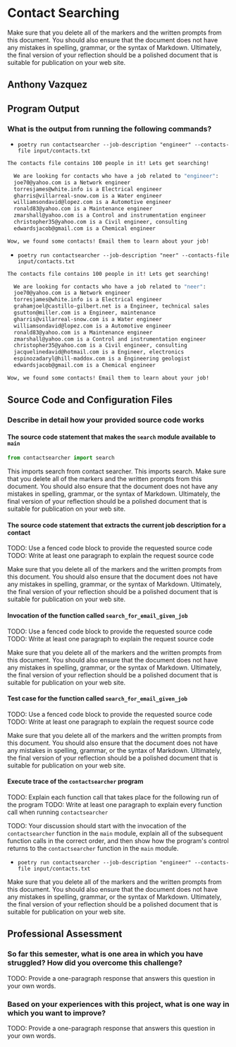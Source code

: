 # Contact Searching

Make sure that you delete all of the markers and the written prompts
from this document. You should also ensure that the document does not have any
mistakes in spelling, grammar, or the syntax of Markdown. Ultimately, the final
version of your reflection should be a polished document that is suitable for
publication on your web site.

## Anthony Vazquez

## Program Output

### What is the output from running the following commands?

- `poetry run contactsearcher --job-description "engineer" --contacts-file input/contacts.txt`

```bash
The contacts file contains 100 people in it! Lets get searching!

  We are looking for contacts who have a job related to "engineer":
  joe70@yahoo.com is a Network engineer
  torresjames@white.info is a Electrical engineer
  gharris@villarreal-snow.com is a Water engineer
  williamsondavid@lopez.com is a Automotive engineer
  ronald83@yahoo.com is a Maintenance engineer
  zmarshall@yahoo.com is a Control and instrumentation engineer
  christopher35@yahoo.com is a Civil engineer, consulting
  edwardsjacob@gmail.com is a Chemical engineer

Wow, we found some contacts! Email them to learn about your job!
```

- `poetry run contactsearcher --job-description "neer" --contacts-file input/contacts.txt`

```bash
The contacts file contains 100 people in it! Lets get searching!

  We are looking for contacts who have a job related to "neer":
  joe70@yahoo.com is a Network engineer
  torresjames@white.info is a Electrical engineer
  grahamjoel@castillo-gilbert.net is a Engineer, technical sales
  gsutton@miller.com is a Engineer, maintenance
  gharris@villarreal-snow.com is a Water engineer
  williamsondavid@lopez.com is a Automotive engineer
  ronald83@yahoo.com is a Maintenance engineer
  zmarshall@yahoo.com is a Control and instrumentation engineer
  christopher35@yahoo.com is a Civil engineer, consulting
  jacquelinedavid@hotmail.com is a Engineer, electronics
  espinozadaryl@hill-maddox.com is a Engineering geologist
  edwardsjacob@gmail.com is a Chemical engineer

Wow, we found some contacts! Email them to learn about your job!
```

## Source Code and Configuration Files

### Describe in detail how your provided source code works

#### The source code statement that makes the `search` module available to `main`

```python
from contactsearcher import search
```

This imports search from contact searcher. This imports search.
Make sure that you delete all of the markers and the written prompts
from this document. You should also ensure that the document does not have any
mistakes in spelling, grammar, or the syntax of Markdown. Ultimately, the final
version of your reflection should be a polished document that is suitable for
publication on your web site.


#### The source code statement that extracts the current job description for a contact

TODO: Use a fenced code block to provide the requested source code
TODO: Write at least one paragraph to explain the request source code

Make sure that you delete all of the markers and the written prompts
from this document. You should also ensure that the document does not have any
mistakes in spelling, grammar, or the syntax of Markdown. Ultimately, the final
version of your reflection should be a polished document that is suitable for
publication on your web site.

#### Invocation of the function called `search_for_email_given_job`

TODO: Use a fenced code block to provide the requested source code
TODO: Write at least one paragraph to explain the request source code

Make sure that you delete all of the markers and the written prompts
from this document. You should also ensure that the document does not have any
mistakes in spelling, grammar, or the syntax of Markdown. Ultimately, the final
version of your reflection should be a polished document that is suitable for
publication on your web site.

#### Test case for the function called `search_for_email_given_job`

TODO: Use a fenced code block to provide the requested source code
TODO: Write at least one paragraph to explain the request source code

Make sure that you delete all of the markers and the written prompts
from this document. You should also ensure that the document does not have any
mistakes in spelling, grammar, or the syntax of Markdown. Ultimately, the final
version of your reflection should be a polished document that is suitable for
publication on your web site.

#### Execute trace of the `contactsearcher` program

TODO: Explain each function call that takes place for the following run of the program
TODO: Write at least one paragraph to explain every function call when running `contactsearcher`

TODO: Your discussion should start with the invocation of the `contactsearcher`
function in the `main` module, explain all of the subsequent function calls in
the correct order, and then show how the program's control returns to the
`contactsearcher` function in the `main` module.

- `poetry run contactsearcher --job-description "engineer" --contacts-file input/contacts.txt`

Make sure that you delete all of the markers and the written prompts
from this document. You should also ensure that the document does not have any
mistakes in spelling, grammar, or the syntax of Markdown. Ultimately, the final
version of your reflection should be a polished document that is suitable for
publication on your web site.

## Professional Assessment

### So far this semester, what is one area in which you have struggled? How did you overcome this challenge?

TODO: Provide a one-paragraph response that answers this question in your own words.

### Based on your experiences with this project, what is one way in which you want to improve?

TODO: Provide a one-paragraph response that answers this question in your own words.
